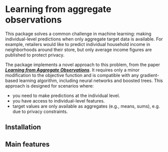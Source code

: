 # Learning from aggregate observations

This package solves a common challenge in machine learning: making individual-level predictions when only aggregate target data is available.
For example, retailers would like to predict individual household income in neighborhoods around their store, but only average income figures are published to protect privacy.

The package implements a novel approach to this problem, from the paper [___Learning from Aggregate Observations___](https://arxiv.org/abs/2004.06316).
It requires only a minor modification to the objective function and is compatible with any gradient-based learning algorithm, including neural networks and boosted trees.
This approach is designed for scenarios where:

- you need to make predictions at the individual level.
- you have access to individual-level features.
- target values are only available as aggregates (e.g., means, sums), e.g. due to privacy constraints.

## Installation

## Main features
